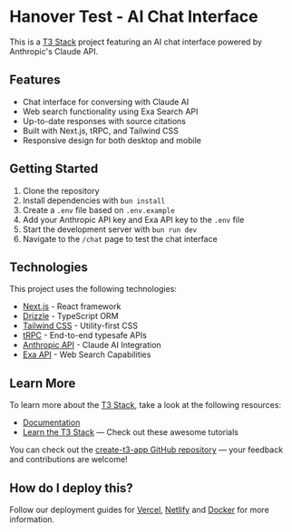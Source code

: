 # Hanover Test - AI Chat Interface

This is a [T3 Stack](https://create.t3.gg/) project featuring an AI chat interface powered by Anthropic's Claude API.

## Features

- Chat interface for conversing with Claude AI
- Web search functionality using Exa Search API
- Up-to-date responses with source citations
- Built with Next.js, tRPC, and Tailwind CSS
- Responsive design for both desktop and mobile

## Getting Started

1. Clone the repository
2. Install dependencies with `bun install`
3. Create a `.env` file based on `.env.example`
4. Add your Anthropic API key and Exa API key to the `.env` file
5. Start the development server with `bun run dev`
6. Navigate to the `/chat` page to test the chat interface

## Technologies

This project uses the following technologies:

- [Next.js](https://nextjs.org) - React framework
- [Drizzle](https://orm.drizzle.team) - TypeScript ORM
- [Tailwind CSS](https://tailwindcss.com) - Utility-first CSS
- [tRPC](https://trpc.io) - End-to-end typesafe APIs
- [Anthropic API](https://anthropic.com) - Claude AI Integration
- [Exa API](https://exa.ai) - Web Search Capabilities

## Learn More

To learn more about the [T3 Stack](https://create.t3.gg/), take a look at the following resources:

- [Documentation](https://create.t3.gg/)
- [Learn the T3 Stack](https://create.t3.gg/en/faq#what-learning-resources-are-currently-available) — Check out these awesome tutorials

You can check out the [create-t3-app GitHub repository](https://github.com/t3-oss/create-t3-app) — your feedback and contributions are welcome!

## How do I deploy this?

Follow our deployment guides for [Vercel](https://create.t3.gg/en/deployment/vercel), [Netlify](https://create.t3.gg/en/deployment/netlify) and [Docker](https://create.t3.gg/en/deployment/docker) for more information.
